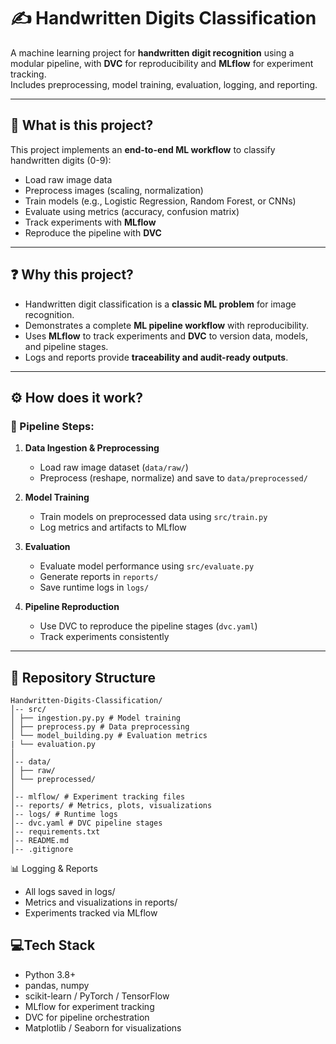 # ✍️ Handwritten Digits Classification

A machine learning project for **handwritten digit recognition** using a modular pipeline, with **DVC** for reproducibility and **MLflow** for experiment tracking.  
Includes preprocessing, model training, evaluation, logging, and reporting.

---

## 📌 What is this project?

This project implements an **end-to-end ML workflow** to classify handwritten digits (0-9):  
- Load raw image data  
- Preprocess images (scaling, normalization)  
- Train models (e.g., Logistic Regression, Random Forest, or CNNs)  
- Evaluate using metrics (accuracy, confusion matrix)  
- Track experiments with **MLflow**  
- Reproduce the pipeline with **DVC**

---

## ❓ Why this project?

- Handwritten digit classification is a **classic ML problem** for image recognition.  
- Demonstrates a complete **ML pipeline workflow** with reproducibility.  
- Uses **MLflow** to track experiments and **DVC** to version data, models, and pipeline stages.  
- Logs and reports provide **traceability and audit-ready outputs**.

---

## ⚙️ How does it work?

### 🔑 Pipeline Steps:

1. **Data Ingestion & Preprocessing**
   - Load raw image dataset (`data/raw/`)  
   - Preprocess (reshape, normalize) and save to `data/preprocessed/`  

2. **Model Training**
   - Train models on preprocessed data using `src/train.py`  
   - Log metrics and artifacts to MLflow  

3. **Evaluation**
   - Evaluate model performance using `src/evaluate.py`  
   - Generate reports in `reports/`  
   - Save runtime logs in `logs/`

4. **Pipeline Reproduction**
   - Use DVC to reproduce the pipeline stages (`dvc.yaml`)  
   - Track experiments consistently

---

## 📂 Repository Structure

```
Handwritten-Digits-Classification/
│-- src/
│ ├── ingestion.py.py # Model training
│ ├── preprocess.py # Data preprocessing
│ └── model_building.py # Evaluation metrics
| └── evaluation.py
│
│-- data/
│ ├── raw/ 
│ └── preprocessed/
│
│-- mlflow/ # Experiment tracking files
│-- reports/ # Metrics, plots, visualizations
│-- logs/ # Runtime logs
│-- dvc.yaml # DVC pipeline stages
│-- requirements.txt
│-- README.md
│-- .gitignore
```

📊 Logging & Reports

- All logs saved in logs/
- Metrics and visualizations in reports/
- Experiments tracked via MLflow

## 💻Tech Stack

- Python 3.8+
- pandas, numpy
- scikit-learn / PyTorch / TensorFlow
- MLflow for experiment tracking
- DVC for pipeline orchestration
- Matplotlib / Seaborn for visualizations